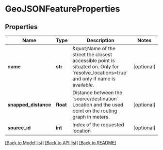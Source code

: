 # GeoJSONFeatureProperties

## Properties
Name | Type | Description | Notes
------------ | ------------- | ------------- | -------------
**name** | **str** | \&quot;Name of the street the closest accessible point is situated on. Only for &#x60;resolve_locations&#x3D;true&#x60; and only if name is available. | [optional] 
**snapped_distance** | **float** | Distance between the &#x60;source/destination&#x60; Location and the used point on the routing graph in meters. | [optional] 
**source_id** | **int** | Index of the requested location | [optional] 

[[Back to Model list]](../README.md#documentation_for_models) [[Back to API list]](../README.md#documentation_for_api_endpoints) [[Back to README]](../README.md)

